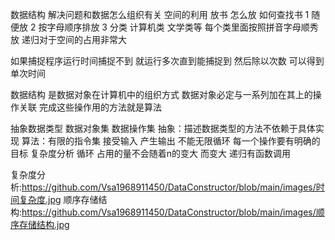 数据结构 解决问题和数据怎么组织有关  空间的利用
放书 怎么放 如何查找书 
1 随便放 
2 按字母顺序排放 
3 分类 计算机类 文学类等 每个类里面按照拼音字母顺秀放 
递归对于空间的占用非常大


如果捕捉程序运行时间捕捉不到 就运行多次直到能捕捉到 然后除以次数 可以得到单次时间

数据结构 
是数据对象在计算机中的组织方式 
数据对象必定与一系列加在其上的操作关联 
完成这些操作用的方法就是算法

抽象数据类型
数据对象集
数据操作集
抽象：描述数据类型的方法不依赖于具体实现
算法：有限的指令集 接受输入 产生输出 不能无限循环  每一个操作要有明确的目标  复杂度分析
循环 占用的量不会随着n的变大 而变大 递归有函数调用 

复杂度分析:https://github.com/Vsa1968911450/DataConstructor/blob/main/images/时间复杂度.jpg
顺序存储结构:https://github.com/Vsa1968911450/DataConstructor/blob/main/images/顺序存储结构.jpg
